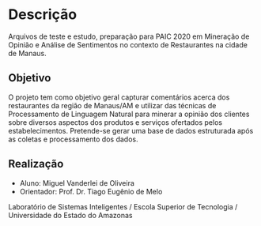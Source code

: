 # Descrição

Arquivos de teste e estudo, preparação para PAIC 2020 em Mineração de Opinião e Análise de Sentimentos no contexto de Restaurantes na cidade de Manaus.

## Objetivo
O projeto tem como objetivo geral capturar comentários acerca dos restaurantes da região de Manaus/AM e utilizar das técnicas de Processamento de Linguagem Natural para minerar a opinião dos clientes sobre diversos aspectos dos produtos e serviços ofertados pelos estabelecimentos. Pretende-se gerar uma base de dados estruturada após as coletas e processamento dos dados.

## Realização
- Aluno: Miguel Vanderlei de Oliveira
- Orientador: Prof. Dr. Tiago Eugênio de Melo

Laboratório de Sistemas Inteligentes / Escola Superior de Tecnologia / Universidade do Estado do Amazonas
